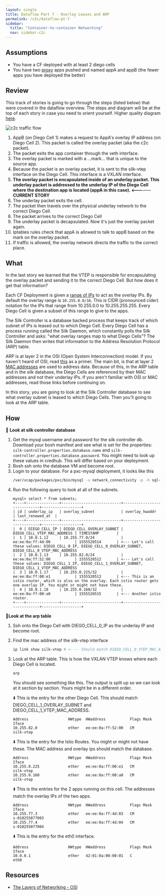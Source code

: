 ```yaml
---
layout: single
title: Dataflow Part 7 - Overlay Leases and ARP
permalink: /c2c/dataflow-pt-7
sidebar:
  title: "Container-to-container Networking"
  nav: sidebar-c2c
---
```


## Assumptions
- You have a CF deployed with at least 2 diego cells
- You have two
  [proxy](https://github.com/cloudfoundry/cf-networking-release/tree/develop/src/example-apps/proxy)
  apps pushed and named appA and appB (the fewer apps you have deployed the
  better)

## Review
This track of stories is going to go through the steps (listed below) that were
covered in the dataflow overview.  The steps and diagram will be at the top of
each story in case you need to orient yourself. Higher quality diagram
[here](https://storage.googleapis.com/cf-networking-onboarding-images/c2c-data-plane.png).

![c2c traffic
flow](https://storage.googleapis.com/cf-networking-onboarding-images/overlay-underlay-silk-network.png)

1. AppB (on Diego Cell 1) makes a request to AppA's overlay IP address (on
   Diego Cell 2). This packet is called the overlay packet (aka the c2c
   packet).
1. The packet exits the app container through the veth interface.
1. The overlay packet is marked with a ...mark... that is unique to the source
   app.
1. Because the packet is an overlay packet, it is sent to the silk-vtep
   interface on the Diego Cell. This interface is a VXLAN interface.
1. **The overlay packet is encapsulated inside of an underlay packet. This
   underlay packet is addressed to the underlay IP of the Diego Cell where the
   destination app is located (appA in this case).    <------- CURRENT STORY**
1. The underlay packet exits the cell.
1. The packet then travels over the physical underlay network to the correct
   Diego Cell.
1. The packet arrives to the correct Diego Cell
1. The underlay packet is decapsulated. Now it's just the overlay packet again.
1. Iptables rules check that appA is allowed to talk to appB based on the mark
   on the overlay packet.
1. If traffic is allowed, the overlay network directs the traffic to the
   correct place.

## What

In the last story we learned that the VTEP is responsible for encapsulating the
overlay packet and sending it to the correct Diego Cell. But how does it get
that information?

Each CF Deployment is given a [range of
IPs](https://github.com/cloudfoundry/silk-release/blob/develop/jobs/silk-controller/spec#L30-L33)
to act as the overlay IPs. By default the overlay range is `10.255.0.0/16`.
This is CIDR (pronounced cider) notation for the IPs that range from
10.255.0.0 to 10.255.255.255. Every Diego Cell is given a subset of this range
to give to the apps.

The Silk Controller is a database backed process that keeps track of which
subnet of IPs is leased out to which Diego Cell. Every Diego Cell has a process
running called the Silk Daemon, which constantly polls the Silk Controller and
asks: "what overlay ranges map to what Diego Cells"? The Silk Daemon then
writes that information to the Address Resolution Protocol (ARP) table.

ARP is at layer 2 in the OSI (Open System Interconnection) model. If you
haven't heard of OSI, read
[this](https://www.webopedia.com/quick_ref/OSI_Layers.asp) as a primer. The
main bit, is that at layer 2 [MAC
addresses](https://whatismyipaddress.com/mac-address) are used to address data.
Because of this, in the ARP table and in the silk database, the Diego Cells are
referenced by their MAC addresses and not their underlay IPs. If you aren't
familiar with OSI or MAC addresses, read those links before continuing on.

In this story, you are going to look at the Silk Controller database to see
what overlay subnet is leased to which Diego Cells. Then you'll going to look
at the ARP table.

## How

🤔 **Look at silk controller database**

1. Get the mysql username and password for the silk controller db. Download
   your bosh manifest and see what is set for the properties:
   `silk-controller.properties.database.name` and
   `silk-controller.properties.database.password`. You might need to look up
   these values in credhub. This will differ based on your deployment.
1. Bosh ssh onto the database VM and become root.
1. Login to your database. For a pxc-mysql deployment, it looks like this
   ```bash
   /var/vcap/packages/pxc/bin/mysql -u network_connectivity -p -h sql-db.service.cf.internal -D DATABASE_NAME
   ```
1. Run the following query to look at all of the subnets.
   ```
   mysql> select * from subnets;
   +----+---------------+---------------------------+-----------------------------+------------------+
   | id | underlay_ip   | overlay_subnet            | overlay_hwaddr              | last_renewed_at  |
   +----+---------------+---------------------------+-----------------------------+------------------+
   |  0 | DIEGO_CELL_IP | DIEGO_CELL_OVERLAY_SUBNET | DIEGO_CELL_VTEP_MAC_ADDRESS | TIMESTAMP        |
   |  1 | 10.0.1.12     | 10.255.77.0/24            | ee:ee:0a:ff:4d:00           | 1555520514       | <--- Let's call these values: DIEGO_CELL_0_IP, DIEGO_CELL_0_OVERLAY_SUBNET, DIEGO_CELL_0_VTEP_MAC_ADDRESS
   |  2 | 10.0.1.13     | 10.255.82.0/24            | ee:ee:0a:ff:52:00           | 1555520512       | <--- Let's call these values: DIEGO_CELL_1_IP, DIEGO_CELL_1_OVERLAY_SUBNET, DIEGO_CELL_1_VTEP_MAC_ADDRESS
   |  3 | 10.0.1.17     | 10.255.0.225/32           | ee:ee:0a:ff:00:e1           | 1555520513       | <--- This is an istio router, which is also on the overlay. Each istio router gets one overlay IP. You might or might not have these.
   |  4 | 10.0.1.18     | 10.255.0.160/32           | ee:ee:0a:ff:00:a0           | 1555520515       | <--- Another istio router.
   +----+---------------+---------------------------+-----------------------------+------------------+
   ```

📝**Look at the arp table**

1. Ssh onto the Diego Cell with DIEGO_CELL_0_IP as the underlay IP and become root.
1. Find the mac address of the silk-vtep interface
   ```bash
   ip link show silk-vtep # <---- Should match DIEGO_CELL_0_VTEP_MAC_ADDRESS
   ```

1. Look at the ARP table. This is how the VXLAN VTEP knows where each Diego Cell is located.
   ```bash
   arp
   ```

   You should see something like this. The output is split up so we can look at it
   section by section. Yours might be in a different order.

   ⬇️ This is the entry for the other Diego Cell. This should match DIEGO_CELL_1_OVERLAY_SUBNET and DIEGO_CELL_1_VTEP_MAC_ADDRESS.
   ```
   Address                  HWtype  HWaddress           Flags Mask            Iface
   10.255.82.0              ether   ee:ee:0a:ff:52:00   CM                    silk-vtep
   ```

   ⬇️ This is the entry for the Istio Routes. You might or might not have these. The MAC address and overlay ips should match the database.
   ```
   Address                  HWtype  HWaddress           Flags Mask            Iface
   10.255.0.225             ether   ee:ee:0a:ff:00:e1   CM                    silk-vtep
   10.255.0.160             ether   ee:ee:0a:ff:00:a0   CM                    silk-vtep
   ```

   ⬇️ This is the entries for the 2 apps running on this cell. The addresses match the overlay IPs of the two apps.
   ```
   Address                  HWtype  HWaddress           Flags Mask            Iface
   10.255.77.3              ether   ee:ee:0a:ff:4d:03   CM                    s-010255077003
   10.255.77.4              ether   ee:ee:0a:ff:4d:04   CM                    s-010255077004
   ```

   ⬇️ This is the entry for the eth0 interface.
   ```
   Address                  HWtype  HWaddress           Flags Mask            Iface
   10.0.0.1                 ether   42:01:0a:00:00:01   C                     eth0
   ```

## Resources
* [The Layers of Networking - OSI](https://www.webopedia.com/quick_ref/OSI_Layers.asp)

